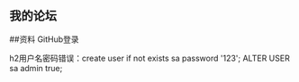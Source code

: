 ## 我的论坛

##资料
GitHub登录

h2用户名密码错误：create user if not exists sa password '123';
ALTER USER sa admin true;